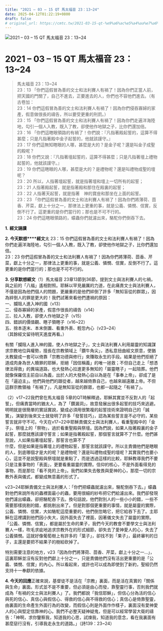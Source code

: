 ```yaml
---
title: "2021 – 03 – 15 QT 馬太福音 23：13~24"
date: 2025-04-12T01:22:19+0800
draft: false
# original_url: https://cmtc.tw/2021-03-15-qt-%e9%a6%ac%e5%a4%aa%e7%a6%8f%e9%9f%b3-23%ef%bc%9a1324
---
```


![2021 – 03 – 15 QT 馬太福音 23：13\~24](/images/qt.jpg   "2021 – 03 – 15 QT 馬太福音 23：13\~24")

# 2021 – 03 – 15 QT 馬太福音 23：13\~24

> 馬太福音 23：13\~24  
> 23：13 「你們這假冒為善的文士和法利賽人有禍了！因為你們正當人前，把天國的門關了，自己不進去，正要進去的人，你們也不容他們進去。（有古卷加：  
> 23：14 你們這假冒為善的文士和法利賽人有禍了！因為你們侵吞寡婦的家產，假意做很長的禱告，所以要受更重的刑罰。）  
> 23：15 「你們這假冒為善的文士和法利賽人有禍了！因為你們走遍洋海陸地，勾引一個人入教，既入了教，卻使他作地獄之子，比你們還加倍。  
> 23：16 「你們這瞎眼領路的有禍了！你們說：『凡指著殿起誓的，這算不得甚麼；只是凡指著殿中金子起誓的，他就該謹守。』  
> 23：17 你們這無知瞎眼的人哪，甚麼是大的？是金子呢？還是叫金子成聖的殿呢？  
> 23：18 你們又說：『凡指著壇起誓的，這算不得甚麼；只是凡指著壇上禮物起誓的，他就該謹守。』  
> 23：19 你們這瞎眼的人哪，甚麼是大的？是禮物呢？還是叫禮物成聖的壇呢？  
> 23：20 所以，人指著壇起誓，就是指著壇和壇上一切所有的起誓；  
> 23：21 人指著殿起誓，就是指著殿和那住在殿裏的起誓；  
> 23：22 人指著天起誓，就是指著　神的寶座和那坐在上面的起誓。  
> 23：23 「你們這假冒為善的文士和法利賽人有禍了！因為你們將薄荷、茴香、芹菜，獻上十分之一，那律法上更重的事，就是公義、憐憫、信實，反倒不行了。這更重的是你們當行的；那也是不可不行的。  
> 23：24 你們這瞎眼領路的，蠓蟲你們就濾出來，駱駝你們倒吞下去。

**1.** **經文誦讀**

**2. 今天默想****經文**太 23：15 你們這假冒為善的文士和法利賽人有禍了！因為你們走遍洋海陸地，勾引一個人入教，既入了教，卻使他作地獄之子，比你們還加倍。  
23：23 你們這假冒為善的文士和法利賽人有禍了！因為你們將薄荷、茴香、芹菜，獻上十分之一，那律法上更重的事，就是公義、憐憫、信實，反倒不行了。這更重的是你們當行的；那也是不可不行的。

**3. 分享默想經文**（1）馬太福音 23章13節到36節，提到文士與法利賽人的七禍，與之前的「八福」遙相對照。耶穌以罕見嚴厲的力道，在此痛責文士與法利賽人，不僅是因為他們個人的問題，更嚴重的是他們絆倒了許多「無知盲從的群眾」，因為絆倒人的罪是更大的！我們試著來看他們遭禍的原因：  
一、攔阻人進入神的國（v13）  
二、侵吞寡婦的家產，假意作很長的禱告（v14）  
三、拉人入教，卻使人作地獄之子（v15）  
四、錯誤的價值觀、瞎子領瞎子（v16\~22）  
五、捨本逐末、本末倒置、看重外表、輕忽內心（v23\~24）  
（其餘經文留待明天進度再看。）

有關「攔阻人進入神的國，使人作地獄之子」，文士與法利賽人利用屬靈的知識謀求宗教地位與權勢，擅長在宗教領域上「鑽牛角尖」，憑私意扭曲經文原意，使猶太教變成一套可以倚靠「宗教功德與修行」來賺取永生的手段。結果是他們拒絕了道成肉身為世人贖罪的耶穌，拒絕「因信稱義」的唯一拯救；不但自己走上「想憑律法得救」的異端道路，也大發熱心拉進更多無知的「屬靈瞎子」一起陪葬。他們就像保羅信主前自以為義，出於人的大發熱心自以為是在「事奉上帝」，卻成了是在「逼迫主」。他們與他們的跟從者，越來越倚靠自己，也越來越遠離上帝。不但這群宗教領袖「有禍了」，凡是無知盲從的群眾，也都一起隨之「有禍了」。

（2）v17\~22我們曾在馬太福音 5章的QT時解釋過，耶穌其實並不反對人的「起誓」，但痛責當時的猶太人，為了「鑽漏洞」，故意發展出很多起誓的技巧來逃避。明明就是很簡單的實話實說，變成必須用很繁複的起誓技術來證明自己的「誠實」，演變到後來文士就發明了許多「發誓技巧」，認為某些誓言是不必守的，某些誓言就非守不可。今天在v17\~22中耶穌責備文士與法利賽人，看重聖殿中的「金子」、祭壇上的「祭物」，過於看重聖殿與祭壇。因為們說，如果人指著殿裏的金子起誓，那麼就應該謹守誓言；如果是指著殿起誓，那個誓言就算不了什麼。他們甚至說，人如果指著壇起誓，那誓言也算不了  
什麼，但是如果是指著壇上的禮物起誓，那誓言就該謹守。所以主責備他們是瞎眼的人，到底哪個才是大的呢？是禮物呢？還是叫禮物成聖的壇呢？其實我們也要小心，這並不是說聖殿與祭壇就是重點了，而是透過這樣的比較，耶穌教導我們不要只是注重事物的「表面」，更要看重屬靈的實際。信仰的核心，不是外面看得見的事物，而是那位「看不見的上帝」。我們如果失去敬畏與愛神的心，那麼一切的宗教外表與儀式，都變成無意義的形式了。

v23\~24耶穌責備文士與法利賽人：「你們把蠓蟲就濾出來，駱駝倒吞下去。」蠓蟲對他們來說所有的蟲裡面最小的蟲，要用很細的紗布把它們給濾出來。我們卻發現他們濾出蠓蟲，卻把駱駝吞下去。換句話說，他們對別人的一些小小的錯，一些不需要那樣挑剔的錯，都挑剔出來了。但是對那個更重要的事情，就是屬靈的實際，公義、憐憫、信實，大如駱駝這麼重要的，他們倒忽略它，把它給吞下去了。主耶穌在這裡講到他們因小失大，因外面失去了裡面，因著儀文失去了屬靈的實際。「公義、憐憫、信實」，都是屬於生命的果子，我們今天的教會不要學文士與法利賽人一樣，吹毛求疵地追求宗教外在的形式細節，卻失去了愛神愛人的心，失去了公義憐憫。這就好像葡萄樹上有許多的「葉子」，卻找不到「果子」，最終審判的日子，主還是要把不結果子的樹給砍掉了。

特別需要注意的地方，v23「因為你們將薄荷、茴香、芹菜，獻上十分之一…」，這裏耶穌並沒有反對他們獻上十分之一，只是責備他們沒有活出更重要的是「公義、憐憫、信實」的內心。所以看起來，或許也可以成為即使到了新約，聖經仍然支持十一奉獻的依據。

**4. 今天的回應**正確來說，基督徒不是活在「宗教」裏面，而是活在真實的「關係與生命」裏面。形式並不是不重要，但必須是由心而發，靠聖靈行事，否則我們就成為「有禍的文士與法利賽人」了。我們都說「我信耶穌」，但信心分為活的信心與死的信心、真信心與假信心、得救的信心與不得救的信心；真信心是倚靠聖靈，由裏面的生命產生外面行為的改變，而假信心則是外面作作樣子，裏面沒有愛神愛人的心與堅定信靠神的心。我們不必整天疑神疑鬼，但是可以經常學習大衛的禱告：「神啊，求你鑒察我，知道我的心思，試煉我，知道我的意念，看在我裏面有甚麼惡行沒有，引導我走永生的道路。」（詩139：23\~24）
